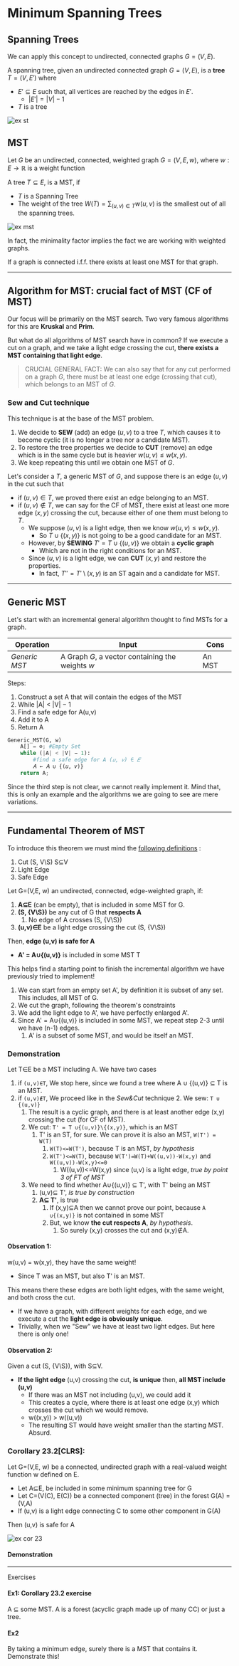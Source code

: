 # Minimum Spanning Trees

## Spanning Trees
We can apply this concept to undirected, connected graphs $G=(V,E)$.

A spanning tree, given an undirected connected graph $G=(V,E)$, is a **tree** $T=(V,E')$ where 
* $E' \subseteq E$ such that, all vertices are reached by the edges in $E'$.
  * $|E'| = |V|-1$
* $T$ is a tree

![ex st](https://github.com/PayThePizzo/DataStrutucures-Algorithms/blob/main/Resources/exst.png?raw=TRUE)

## MST
Let $G$ be an undirected, connected, weighted graph $G=(V,E, w)$, where $w:E \rightarrow \mathbb{R}$ is a weight function

A tree $T \subseteq E$, is a MST, if 
* $T$ is a Spanning Tree
* The weight of the tree $W(T) = \sum_{(u,v) \in T} w(u,v)$ is the smallest out of all 
the spanning trees.

![ex mst](https://github.com/PayThePizzo/DataStrutucures-Algorithms/blob/main/Resources/exmst.png?raw=TRUE)

In fact, the minimality factor implies the fact we are working with weighted graphs.

If a graph is connected i.f.f. there exists at least one MST for that graph.

---

## Algorithm for MST: crucial fact of MST (CF of MST)
Our focus will be primarily on the MST search. 
Two very famous algorithms for this are **Kruskal** and **Prim**.

But what do all algorithms of MST search have in common?
If we execute a cut on a graph, and we take a light edge crossing the cut, 
**there exists a MST containing that light edge**.

> CRUCIAL GENERAL FACT: We can also say that for any cut performed on a graph $G$, 
> there must be at least one edge (crossing that cut), which belongs to an MST of $G$.

### Sew and Cut technique
This technique is at the base of the MST problem. 
1. We decide to **SEW** (add) an edge $(u,v)$ to a tree $T$, 
which causes it to become cyclic (it is no longer a tree nor a candidate MST). 
2. To restore the tree properties we decide to **CUT** (remove)
an edge which is in the same cycle but is heavier $w(u,v) \leq w(x,y)$. 
3. We keep repeating this until we obtain one MST of $G$.

Let's consider a $T$, a generic MST of $G$, and suppose there is an edge $(u,v)$ in 
the cut such that
* if $(u,v) \in T$, we proved there exist an edge belonging to an MST.
* if $(u,v) \notin T$, we can say for the CF of MST, there exist at least one more edge $(x,y)$ crossing the cut, 
because either of one them must belong to $T$.
  * We suppose $(u,v)$ is a light edge, then we know $w(u,v) \leq w(x,y)$. 
    * So $T \cup \lbrace (x,y) \rbrace$ is not going to be a good candidate for an MST. 
  * However, by **SEWING** $T' = T \cup \lbrace (u,v) \rbrace$ we obtain a **cyclic graph** 
    * Which are not in the right conditions for an MST.
  * Since $(u,v)$ is a light edge, we can **CUT** $(x,y)$ and restore the properties. 
    * In fact, $T'' = T' \setminus (x,y)$ is an ST again and a candidate for MST.
  
---

## Generic MST
Let's start with an incremental general algorithm thought to find MSTs for a graph.

| Operation     	| **Input**                                        	| **Cons** 	|
|---------------	|--------------------------------------------------	|----------	|
| _Generic MST_ 	| A Graph $G$, a vector containing the weights $w$ 	| An MST   	|

Steps:
1. Construct a set A that will contain the edges of the MST 
2. While |A| < |V| − 1
3. Find a safe edge for A(u,v)
4. Add it to A
6. Return A

```python
Generic_MST(G, w)
    A[] = ⊘; #Empty Set
    while (|A| < |V| − 1):
        #find a safe edge for A (𝑢, 𝑣) ∈ 𝐸
        𝐴 ← 𝐴 ∪ {(𝑢, 𝑣)}
    return A;
```

Since the third step is not clear, we cannot really implement it. Mind that,
this is only an example and the algorithms we are going to see are mere variations.

---

## Fundamental Theorem of MST
To introduce this theorem we must mind the [following definitions](https://github.com/PayThePizzo/DataStrutucures-Algorithms/blob/main/8%20-%20Graphs/1.2%20-%20GRAPH%20PROPERTIES%20pt3.md#cut) :
1. Cut (S, V\S) S⊆V
2. Light Edge
3. Safe Edge

Let G=(V,E, w) an undirected, connected, edge-weighted graph, if:
1. **A⊆E** (can be empty), that is included in some MST for G.
2. **(S, {V\S})** be any cut of G that **respects A**
   1. No edge of A crosses (S, {V\S})
3. **(u,v)∈E** be a light edge crossing the cut (S, {V\S})

Then, **edge (u,v) is safe for A**
* **A' = A∪{(u,v)}** is included in some MST T

This helps find a starting point to finish the incremental algorithm we have previously
tried to implement!
1. We can start from an empty set A', by definition it is subset of any set. This includes, all MST of G. 
2. We cut the graph, following the theorem's constraints
3. We add the light edge to A', we have perfectly enlarged A'. 
4. Since A' = A∪{(u,v)} is included in some MST, we repeat step 2-3 until we have (n-1) edges.
   1. A' is a subset of some MST, and would be itself an MST.


### Demonstration
Let T∈E be a MST including A. We have two cases
1. if `(u,v)∈T`, We stop here, since we found a tree where A ∪ {(u,v)} ⊆ T is an MST. 
2. if `(u,v)∉T`, We proceed like in the _Sew&Cut_ technique
   2. We sew: `T ∪ {(u,v)}`
      1. The result is a cyclic graph, and there is at least another edge (x,y) crossing the cut (for CF of MST).
   3. We cut: `T' = T ∪{(u,v)}\{(x,y)}`, which is an MST
      1. T' is an ST, for sure. We can prove it is also an MST, `W(T') = W(T)`
         1. `W(T)<=W(T')`, because T is an MST, _by hypothesis_
         2. `W(T')<=W(T)`, because `W(T')=W(T)+W((u,v))-W(x,y)` and `W((u,v))-W(x,y)<=0`
            1. W((u,v))<=W(x,y) since (u,v) is a light edge, _true by point 3 of FT of MST_
   4. We need to find whether A∪{(u,v)} ⊆ T', with T' being an MST
      1. (u,v)⊆ T', _is true by construction_
      2. **A⊆ T'**, is true
         1. If (x,y)⊆A then we cannot prove our point, because `A ∪{(x,y)}` is not contained in some MST
         2. But, we know **the cut respects A**, _by hypothesis_. 
            1. So surely (x,y) crosses the cut and (x,y)∉A.

#### Observation 1:
w(u,v) = w(x,y), they have the same weight!
* Since T was an MST, but also T' is an MST. 

This means there these edges are both light edges, with the same weight, and both cross the cut.
* If we have a graph, with different weights for each edge, and we execute a cut the **light edge is obviously
unique**.
* Trivially, when we "Sew" we have at least two light edges. But here there is only one!

#### Observation 2:
Given a cut (S, {V\S}), with S⊆V. 
* **If the light edge** (u,v) crossing the cut, **is unique** then, **all MST include (u,v)**
  * If there was an MST not including (u,v), we could add it
  * This creates a cycle, where there is at least one edge (x,y) which crosses the cut which
  we would remove.
  * w((x,y)) > w((u,v))
  * The resulting ST would have weight smaller than the starting MST. Absurd.
  
### Corollary 23.2[CLRS]:
Let G=(V,E, w) be a connected, undirected graph with a real-valued weight function w defined on E. 
* Let A⊆E, be included in some minimum spanning tree for G
* Let C=(V(C), E(C)) be a connected component (tree) in the forest G(A) = (V,A)
* If (u,v) is a light edge connecting C to some other component in G(A)

Then (u,v) is safe for A

![ex cor 23](https://github.com/PayThePizzo/DataStrutucures-Algorithms/blob/main/Resources/excor23.png?raw=TRUE)

#### Demonstration 

---

Exercises

#### Ex1: Corollary 23.2 exercise
A ⊆ some MST. A is a forest (acyclic graph made up of many CC) or just a tree.

#### Ex2
By taking a minimum edge, surely there is a MST that contains it. Demonstrate this!
